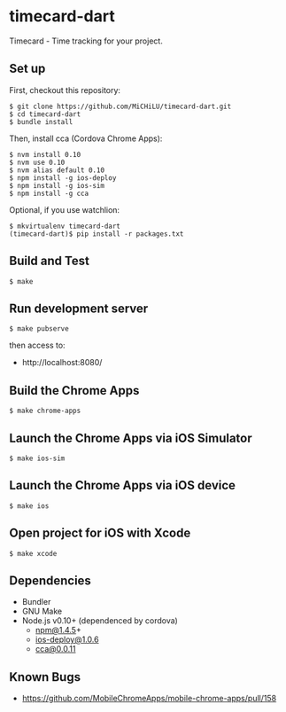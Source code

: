 timecard-dart
=============

Timecard - Time tracking for your project.

Set up
------

First, checkout this repository:

    $ git clone https://github.com/MiCHiLU/timecard-dart.git
    $ cd timecard-dart
    $ bundle install

Then, install cca (Cordova Chrome Apps):

    $ nvm install 0.10
    $ nvm use 0.10
    $ nvm alias default 0.10
    $ npm install -g ios-deploy
    $ npm install -g ios-sim
    $ npm install -g cca

Optional, if you use watchlion:

    $ mkvirtualenv timecard-dart
    (timecard-dart)$ pip install -r packages.txt

Build and Test
--------------

    $ make

Run development server
----------------------

    $ make pubserve

then access to:

* http://localhost:8080/

Build the Chrome Apps
---------------------

    $ make chrome-apps

Launch the Chrome Apps via iOS Simulator
----------------------------------------

    $ make ios-sim

Launch the Chrome Apps via iOS device
-------------------------------------

    $ make ios

Open project for iOS with Xcode
-------------------------------

    $ make xcode

Dependencies
------------

* Bundler
* GNU Make
* Node.js v0.10+ (dependenced by cordova)
  * npm@1.4.5+
  * ios-deploy@1.0.6
  * cca@0.0.11

Known Bugs
----------

* https://github.com/MobileChromeApps/mobile-chrome-apps/pull/158
